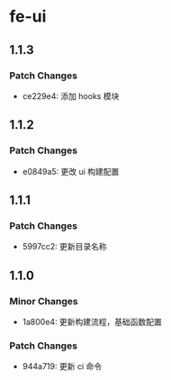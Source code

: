 # fe-ui

## 1.1.3

### Patch Changes

- ce229e4: 添加 hooks 模块

## 1.1.2

### Patch Changes

- e0849a5: 更改 ui 构建配置

## 1.1.1

### Patch Changes

- 5997cc2: 更新目录名称

## 1.1.0

### Minor Changes

- 1a800e4: 更新构建流程，基础函数配置

### Patch Changes

- 944a719: 更新 ci 命令

